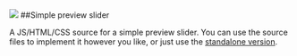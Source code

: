 <img src="https://jacob-gray.github.io/simple-preview-slider/src/header.png">
##Simple preview slider

A JS/HTML/CSS source for a simple preview slider. You can use the source files to implement it however you like, or just use the [standalone version](https://jacob-gray.github.io/simple-preview-slider/example.html).
